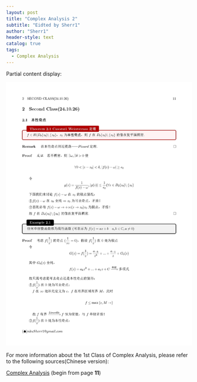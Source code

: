 ```yaml
---
layout: post
title: "Complex Analysis 2"
subtitle: "Eidted by Sherr1"
author: "Sherr1"
header-style: text
catalog: true
tags:
  - Complex Analysis
---
```


Partial content display:

![](/img/in-post/post-ca/11.jpg)

For more information about the 1st Class of Complex Analysis, please refer to the following sources(Chinese version):

[Complex Analysis](/files/Complex%20Analysis.pdf) (begin from page **11**)

